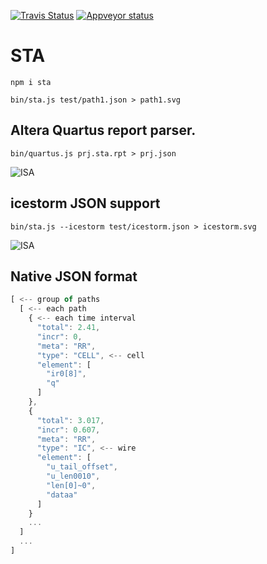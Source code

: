 [![Travis Status](https://travis-ci.org/drom/sta.svg?branch=master)](https://travis-ci.org/drom/sta)
[![Appveyor status](https://ci.appveyor.com/api/projects/status/wwhf05s3ej4fm75h?svg=true)](https://ci.appveyor.com/project/drom/sta)

# STA

```
npm i sta

bin/sta.js test/path1.json > path1.svg
```

## Altera Quartus report parser.

```
bin/quartus.js prj.sta.rpt > prj.json
```

![ISA](https://rawgit.com/drom/sta/master/path1.svg)

## icestorm JSON support

```
bin/sta.js --icestorm test/icestorm.json > icestorm.svg
```

![ISA](https://rawgit.com/drom/sta/master/icestorm.svg)


## Native JSON format

```js
[ <-- group of paths
  [ <-- each path
    { <-- each time interval
      "total": 2.41,
      "incr": 0,
      "meta": "RR",
      "type": "CELL", <-- cell
      "element": [
        "ir0[8]",
        "q"
      ]
    },
    {
      "total": 3.017,
      "incr": 0.607,
      "meta": "RR",
      "type": "IC", <-- wire
      "element": [
        "u_tail_offset",
        "u_len0010",
        "len[0]~0",
        "dataa"
      ]
    }
    ...
  ]
  ...
]
```
